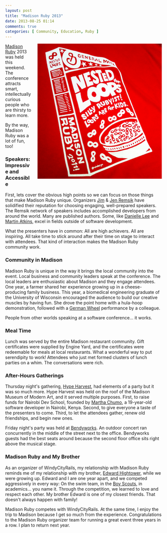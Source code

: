 ```yaml
---
layout: post
title: "Madison Ruby 2013"
date: 2013-08-25 01:14
comments: true
categories: [ Community, Education, Ruby ]
---
```

<img style="margin-left:20px" src="/images/madison-ruby.png" alt="Madison Ruby 2011 T-Shirt Design by Mike Rohde" align="right">

[Madison Ruby](http://madisonruby.com) 2013 was held this weekend. The conference attracts smart, intellectually curious people who are thirsty to learn more. 

By the way, Madison Ruby was a lot of fun, too! 

### Speakers: Impressive and Accessible
First, lets cover the obvious high points so we can focus on those things that make Madison Ruby unique. Organizers [Jim](https://twitter.com/jremsikjr) & [Jen Remsik](https://twitter.com/JenRemsik) have solidified their reputation for choosing engaging, well-prepared speakers. The Remsik network of speakers includes accomplished developers from around the world. Many are published authors. Some, like [Danielle Lee](http://madisoncircusspace.com/) and [Martin Atkins](https://twitter.com/marteeeen), excel in fields outside of software development. 

<!--more-->

What the presenters have in common: All are high achievers. All are inspiring. All take time to stick around after their time on stage to interact with attendees. That kind of interaction makes the Madison Ruby community work.

### Community in Madison
Madison Ruby is unique in the way it brings the local community into the event. Local business and community leaders speak at the conference. The local leaders are enthusiastic about Madison and they engage attendees. One year, a farmer shared her experience growing up in a cheese-producing family business. This year, a biomedical engineering graduate of the University of Wisconsin encouraged the audience to build our creative muscles by having fun. She drove the point home with a hula-hoop demonstration, followed with a [German Wheel](http://madisoncircusspace.com/classes/german-wheel/) performance by a colleague.

People from other worlds speaking at a software conference... it works.

### Meal Time
Lunch was served by the entire Madison restaurant community. Gift certificates were supplied by Engine Yard, and the certificates were redeemable for meals at local restaurants.  What a wonderful way to put serendipity to work! Attendees who just met formed clusters of lunch parties on a whim. The conversations were rich. 

### After-Hours Gatherings
Thursday night's gathering, [Hype Harvest](http://hypeharvest.com/), had elements of a party but it was so much more. Hype Harvest was held on the roof of the Madison Museum of Modern Art, and it served multiple purposes. First, to raise funds for Nairobi Dev School, founded by [Martha Chumo](http://www.cnn.com/2013/07/17/tech/teenager-hacker-school-africa-google), a 19-year-old software developer in Nairobi, Kenya. Second, to give everyone a taste of the presenters to come. Third, to let the attendees gather, renew old friendships, and begin new ones. 

Friday night's party was held at [Bendyworks](http://bendyworks.com). An outdoor concert ran concurrently in the middle of the street next to the office. Bendyworks guests had the best seats around because the second floor office sits right above the musical stage. 

### Madison Ruby and My Brother
As an organizer of WindyCityRails, my relationship with Madison Ruby reminds me of my relationship with my brother, [Edward Hightower](http://motoringventures.com), while we were growing up. Edward and I are one year apart, and we competed aggressively in every way: On the swim team, in the [Boy Scouts](http://troop534.org), in academics... you name it. Through the competition, we learned to love and respect each other. My brother Edward is one of my closest friends. That doesn't always happen with family!

Madison Ruby competes with WindyCityRails. At the same time, I enjoy the trip to Madison because I get so much from the experience. Congratulations to the Madison Ruby organizer team for running a great event three years in a row. I plan to return next year.

